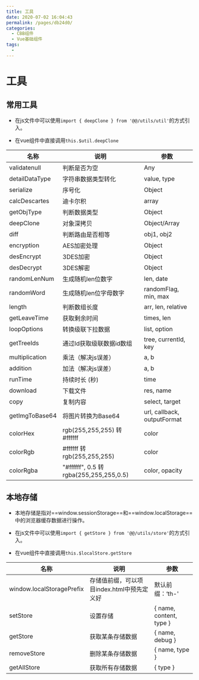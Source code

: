 ```yaml
---
title: 工具
date: 2020-07-02 16:04:43
permalink: /pages/db24d0/
categories: 
  - CBB组件
  - Vue基础组件
tags: 
  - 
---
```



# 工具

## 常用工具
- 在js文件中可以使用```import { deepClone } from '@@/utils/util'```的方式引入。

- 在vue组件中直接调用```this.$util.deepClone```


<!-- more -->


| 名称           | 说明                     | 参数                 |
| -------------- | ------------------------ | -------------------- |
| validatenull      | 判断是否为空                   | Any               |
| detailDataType      | 字符串数据类型转化                   | value, type               |
| serialize      | 序号化                   | Object               |
| calcDescartes      | 迪卡尔积                   | array               |
| getObjType      | 判断数据类型                   | Object               |
| deepClone      | 对象深拷贝               | Object/Array         |
| diff           | 判断路由是否相等         | obj1, obj2           |
| encryption     | AES加密处理              | Object               |
| desEncrypt     | 3DES加密              | Object               |
| desDecrypt     | 3DES解密              | Object               |
| randomLenNum   | 生成随机len位数字        | len, date            |
| randomWord     | 生成随机len位字母数字    | randomFlag, min, max |
| length         | 判断数组长度             | arr, len, relative   |
| getLeaveTime   | 获取剩余时间             | times, len           |
| loopOptions    | 转换级联下拉数据         | list, option         |
| getTreeIds     | 通过Id获取级联数据id数组 | tree, currentId, key |
| multiplication | 乘法（解决js误差）       | a, b                 |
| addition       | 加法（解决js误差）       | a, b                 |
| runTime        | 持续时长 (秒)            | time                 |
| download       | 下载文件                 | res, name            |
| copy           | 复制内容                 | select, target       |
| getImgToBase64 | 将图片转换为Base64        | url, callback, outputFormat |
| colorHex | rgb(255,255,255) 转 #ffffff        | color |
| colorRgb | #ffffff 转 rgb(255,255,255)      | color |
| colorRgba | "#ffffff", 0.5 转 rgba(255,255,255,0.5)       | color, opacity |



## 本地存储

- 本地存储是指对==window.sessionStorage==和==window.localStorage==中的浏览器缓存数据进行操作。

- 在js文件中可以使用```import { getStore } from '@@/utils/store'```的方式引入。

- 在vue组件中直接调用```this.$localStore.getStore```


| 名称                      | 说明                                       | 参数                    |
| ------------------------- | ------------------------------------------ | ----------------------- |
| window.localStoragePrefix | 存储值前缀，可以项目index.html中预先定义好 | 默认前缀：‘th-'         |
| setStore                  | 设置存储                                   | { name, content, type } |
| getStore                  | 获取某条存储数据                           | { name, debug }         |
| removeStore               | 删除某条存储数据                           | { name, type }          |
| getAllStore               | 获取所有存储数据                           | { type }                |
